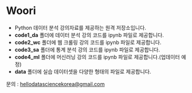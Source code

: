 # Woori

- Python 데이터 분석 강의자료를 제공하는 원격 저장소입니다.
- **code1_da** 폴더에 데이터 분석 강의 코드를 ipynb 파일로 제공합니다.
- **code2_wc** 폴더에 웹 크롤링 강의 코드를 ipynb 파일로 제공합니다.
- **code3_sa** 폴더에 통계 분석 강의 코드를 ipynb 파일로 제공합니다.
- **code4_ml** 폴더에 머신러닝 강의 코드를 ipynb 파일로 제공합니다.(업데이터 예정)
- **data** 폴더에 실습 데이터셋을 다양한 형태의 파일로 제공합니다.

문의 : hellodatasciencekorea@gmail.com
